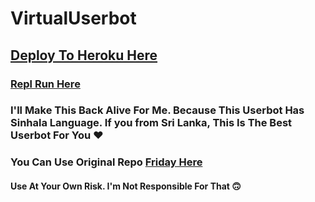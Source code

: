 # VirtualUserbot

## [Deploy To Heroku Here](https://www.heroku.com/deploy?template=https://github.com/ImJanindu/VirtualUserbot)

### [Repl Run Here](https://friday.midhunkm1294.repl.run)

### I'll Make This Back Alive For Me. Because This Userbot Has Sinhala Language. If you from Sri Lanka, This Is The Best Userbot For You ❤

### You Can Use Original Repo [Friday Here](https://github.com/DevsExpo/FridayUserbot)

#### Use At Your Own Risk. I'm Not Responsible For That 🙃
